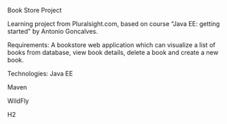 Book Store Project

Learning project from Pluralsight.com, based on course “Java EE: getting started” by Antonio Goncalves.

Requirements: A bookstore web application which can visualize a list of books from database, view book details, delete a book and create a new book. 

Technologies:
Java EE

Maven

WildFly

H2

